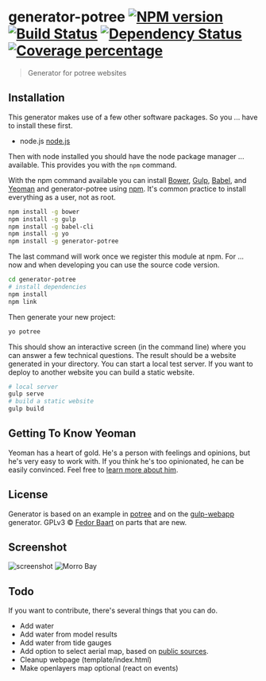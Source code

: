 # generator-potree [![NPM version][npm-image]][npm-url] [![Build Status][travis-image]][travis-url] [![Dependency Status][daviddm-image]][daviddm-url] [![Coverage percentage][coveralls-image]][coveralls-url]
> Generator for potree websites

## Installation

This generator makes use of a few other software packages. So you ...
    have to install these first.

* node.js [node.js](https://nodejs.org/)

Then with node installed you should have the node package manager ...
    available. This provides you with the `npm` command.

With the npm command available you can install [Bower](http://bower.io), [Gulp](http://gulpjs.com), [Babel](http://babeljs.io), and [Yeoman](http://yeoman.io) and generator-potree using [npm](https://www.npmjs.com/). It's common practice to install everything as a user, not as root.

```bash
npm install -g bower
npm install -g gulp
npm install -g babel-cli
npm install -g yo
npm install -g generator-potree
```

The last command will work once we register this module at npm. For ...
    now and when developing you can use the source code version.

```bash
cd generator-potree
# install dependencies
npm install
npm link
```

Then generate your new project:

```bash
yo potree
```

This should show an interactive screen (in the command line) where you can answer a few technical questions. The result should be a website generated in your directory. You can start a local test server. If you want to deploy to another website you can build a static website.

```bash
# local server
gulp serve
# build a static website
gulp build
```


## Getting To Know Yeoman

Yeoman has a heart of gold. He&#39;s a person with feelings and opinions, but he&#39;s very easy to work with. If you think he&#39;s too opinionated, he can be easily convinced. Feel free to [learn more about him](http://yeoman.io/).

## License

Generator is based on an example in [potree](https://github.com/potree/potree) and on the [gulp-webapp](https://github.com/yeoman/generator-gulp-webapp) generator.
GPLv3 © [Fedor Baart](http://oss.deltares.nl) on parts that are new.

## Screenshot
![screenshot](docs/screenshot.png)
![Morro Bay](docs/morrobay.png)

## Todo
If you want to contribute, there's several things that you can do.
* Add water
* Add water from model results
* Add water from tide gauges
* Add option to select aerial map, based on [public sources](http://potree.org/demo/experimental/potree_map_projections/examples/viewer_proj.html).
* Cleanup webpage (template/index.html)
* Make openlayers map optional (react on events)


[npm-image]: https://badge.fury.io/js/generator-potree.svg
[npm-url]: https://npmjs.org/package/generator-potree
[travis-image]: https://travis-ci.org/SiggyF/generator-potree.svg?branch=master
[travis-url]: https://travis-ci.org/SiggyF/generator-potree
[daviddm-image]: https://david-dm.org/SiggyF/generator-potree.svg?theme=shields.io
[daviddm-url]: https://david-dm.org/SiggyF/generator-potree
[coveralls-image]: https://coveralls.io/repos/SiggyF/generator-potree/badge.svg
[coveralls-url]: https://coveralls.io/r/SiggyF/generator-potree
